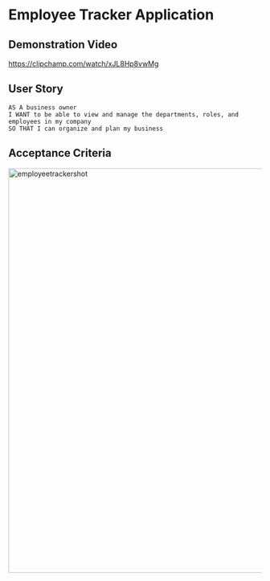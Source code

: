   # Employee Tracker Application

## Demonstration Video
https://clipchamp.com/watch/xJL8Hp8vwMg


## User Story
  
```
AS A business owner
I WANT to be able to view and manage the departments, roles, and employees in my company
SO THAT I can organize and plan my business
```
  
## Acceptance Criteria
  
<img width="805" alt="employeetrackershot" src="https://user-images.githubusercontent.com/103392875/197428415-25d3041f-3602-4053-8c55-a1b761f874f7.png">

